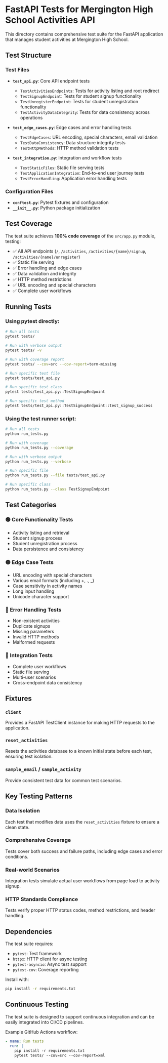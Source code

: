 # FastAPI Tests for Mergington High School Activities API

This directory contains comprehensive test suite for the FastAPI application that manages student activities at Mergington High School.

## Test Structure

### Test Files

- **`test_api.py`**: Core API endpoint tests
  - `TestActivitiesEndpoints`: Tests for activity listing and root redirect
  - `TestSignupEndpoint`: Tests for student signup functionality  
  - `TestUnregisterEndpoint`: Tests for student unregistration functionality
  - `TestActivityDataIntegrity`: Tests for data consistency across operations

- **`test_edge_cases.py`**: Edge cases and error handling tests
  - `TestEdgeCases`: URL encoding, special characters, email validation
  - `TestDataConsistency`: Data structure integrity tests
  - `TestHttpMethods`: HTTP method validation tests

- **`test_integration.py`**: Integration and workflow tests
  - `TestStaticFiles`: Static file serving tests
  - `TestApplicationIntegration`: End-to-end user journey tests
  - `TestErrorHandling`: Application error handling tests

### Configuration Files

- **`conftest.py`**: Pytest fixtures and configuration
- **`__init__.py`**: Python package initialization

## Test Coverage

The test suite achieves **100% code coverage** of the `src/app.py` module, testing:

- ✅ All API endpoints (`/`, `/activities`, `/activities/{name}/signup`, `/activities/{name}/unregister`)
- ✅ Static file serving
- ✅ Error handling and edge cases
- ✅ Data validation and integrity
- ✅ HTTP method restrictions
- ✅ URL encoding and special characters
- ✅ Complete user workflows

## Running Tests

### Using pytest directly:
```bash
# Run all tests
pytest tests/

# Run with verbose output
pytest tests/ -v

# Run with coverage report
pytest tests/ --cov=src --cov-report=term-missing

# Run specific test file
pytest tests/test_api.py

# Run specific test class
pytest tests/test_api.py::TestSignupEndpoint

# Run specific test method
pytest tests/test_api.py::TestSignupEndpoint::test_signup_success
```

### Using the test runner script:
```bash
# Run all tests
python run_tests.py

# Run with coverage
python run_tests.py --coverage

# Run with verbose output  
python run_tests.py --verbose

# Run specific file
python run_tests.py --file tests/test_api.py

# Run specific class
python run_tests.py --class TestSignupEndpoint
```

## Test Categories

### 🟢 Core Functionality Tests
- Activity listing and retrieval
- Student signup process
- Student unregistration process
- Data persistence and consistency

### 🟡 Edge Case Tests
- URL encoding with special characters
- Various email formats (including +, ., _)
- Case sensitivity in activity names
- Long input handling
- Unicode character support

### 🔴 Error Handling Tests
- Non-existent activities
- Duplicate signups
- Missing parameters
- Invalid HTTP methods
- Malformed requests

### 🔵 Integration Tests  
- Complete user workflows
- Static file serving
- Multi-user scenarios
- Cross-endpoint data consistency

## Fixtures

### `client`
Provides a FastAPI TestClient instance for making HTTP requests to the application.

### `reset_activities`
Resets the activities database to a known initial state before each test, ensuring test isolation.

### `sample_email` / `sample_activity`
Provide consistent test data for common test scenarios.

## Key Testing Patterns

### Data Isolation
Each test that modifies data uses the `reset_activities` fixture to ensure a clean state.

### Comprehensive Coverage
Tests cover both success and failure paths, including edge cases and error conditions.

### Real-world Scenarios
Integration tests simulate actual user workflows from page load to activity signup.

### HTTP Standards Compliance
Tests verify proper HTTP status codes, method restrictions, and header handling.

## Dependencies

The test suite requires:
- `pytest`: Test framework
- `httpx`: HTTP client for async testing
- `pytest-asyncio`: Async test support
- `pytest-cov`: Coverage reporting

Install with:
```bash
pip install -r requirements.txt
```

## Continuous Testing

The test suite is designed to support continuous integration and can be easily integrated into CI/CD pipelines.

Example GitHub Actions workflow:
```yaml
- name: Run tests
  run: |
    pip install -r requirements.txt
    pytest tests/ --cov=src --cov-report=xml
```